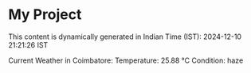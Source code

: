 # My Project

This content is dynamically generated in Indian Time (IST): 2024-12-10 21:21:26 IST


Current Weather in Coimbatore:
Temperature: 25.88 °C
Condition: haze
